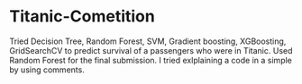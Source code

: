 # Titanic-Cometition
Tried Decision Tree, Random Forest, SVM, Gradient boosting, XGBoosting, GridSearchCV to predict survival of a passengers who were in Titanic. Used Random Forest for the final submission. I tried exlplaining a code in a simple by using comments.
